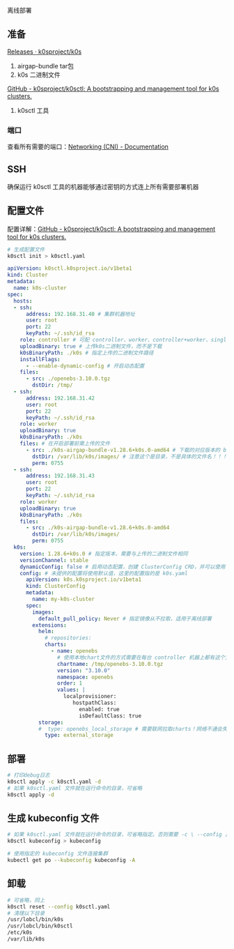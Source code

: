 离线部署

## 准备

[Releases · k0sproject/k0s](https://github.com/k0sproject/k0s/releases)

1. airgap-bundle tar包
2. k0s 二进制文件

[GitHub - k0sproject/k0sctl: A bootstrapping and management tool for k0s clusters.](https://github.com/k0sproject/k0sctl)

1. k0sctl 工具

### 端口

查看所有需要的端口：[Networking (CNI) - Documentation](https://docs.k0sproject.io/stable/networking/)


## SSH

确保运行 k0sctl 工具的机器能够通过密钥的方式连上所有需要部署机器

## 配置文件

配置详解：[GitHub - k0sproject/k0sctl: A bootstrapping and management tool for k0s clusters.](https://github.com/k0sproject/k0sctl)

```bash
# 生成配置文件
k0sctl init > k0sctl.yaml
```

```yaml
apiVersion: k0sctl.k0sproject.io/v1beta1
kind: Cluster
metadata:
  name: k0s-cluster
spec:
  hosts:
  - ssh:
      address: 192.168.31.40 # 集群机器地址
      user: root
      port: 22
      keyPath: ~/.ssh/id_rsa
    role: controller # 可配 controller、worker、controller+worker、single
    uploadBinary: true # 上传k0s二进制文件，而不是下载
    k0sBinaryPath: ./k0s # 指定上传的二进制文件路径
    installFlags:
	  - --enable-dynamic-config # 开启动态配置
    files:
	  - src: ./openebs-3.10.0.tgz
        dstDir: /tmp/
  - ssh:
      address: 192.168.31.42
      user: root
      port: 22
      keyPath: ~/.ssh/id_rsa
    role: worker
    uploadBinary: true
    k0sBinaryPath: ./k0s
    files: # 在开启部署前需上传的文件
      - src: ./k0s-airgap-bundle-v1.28.6+k0s.0-amd64 # 下载的对应版本的 bundle 包
        dstDir: /var/lib/k0s/images/ # 注意这个是目录，不是具体的文件名！！！上传到目标机器的位置，k0s启动时将会从这个固定路径读取所有的镜像并载入 containerd，方便离线部署
        perm: 0755
  - ssh:
      address: 192.168.31.43
      user: root
      port: 22
      keyPath: ~/.ssh/id_rsa
    role: worker
    uploadBinary: true
    k0sBinaryPath: ./k0s
    files:
      - src: ./k0s-airgap-bundle-v1.28.6+k0s.0-amd64
        dstDir: /var/lib/k0s/images/
        perm: 0755
  k0s:
    version: 1.28.6+k0s.0 # 指定版本，需要与上传的二进制文件相同
    versionChannel: stable
    dynamicConfig: false # 启用动态配置，创建 ClusterConfig CRD，并可以使用 k0s config edit 命令修改配置文件，每个 controller 都需要使用 `--enable-dynamic-config` 标志启动
    config: # 未提供的配置将使用默认值，这里的配置指的是 k0s.yaml
      apiVersion: k0s.k0sproject.io/v1beta1
      kind: ClusterConfig
      metadata:
        name: my-k0s-cluster
      spec:
        images:
          default_pull_policy: Never # 指定镜像从不拉取，适用于离线部署
	    extensions:
          helm:
            # repositories:
            charts:
              - name: openebs
                # 使用本地chart文件的方式需要在每台 controller 机器上都有这个文件
                chartname: /tmp/openebs-3.10.0.tgz
                version: "3.10.0"
                namespace: openebs
                order: 1
                values: |
                  localprovisioner:
                     hostpathClass:
                       enabled: true
                       isDefaultClass: true
          storage:
          #  type: openebs_local_storage # 需要联网拉取charts！网络不通会失败！因此采用本地charts包的方式安装
            type: external_storage
```

## 部署

```bash
# 打印debug日志
k0sctl apply -c k0sctl.yaml -d
# 如果 k0sctl.yaml 文件就在运行命令的目录，可省略
k0sctl apply -d
```

## 生成 kubeconfig 文件

```bash
# 如果 k0sctl.yaml 文件就在运行命令的目录，可省略指定。否则需要 -c \ --config 显式指定 k0sctl.yaml 文件路径
k0sctl kubeconfig > kubeconfig
```

```bash
# 使用指定的 kubeconfig 文件连接集群
kubectl get po --kubeconfig kubeconfig -A
```

## 卸载

```bash
# 可省略，同上
k0sctl reset --config k0sctl.yaml
# 清理以下目录
/usr/lobcl/bin/k0s
/usr/lobcl/bin/k0sctl
/etc/k0s
/var/lib/k0s
```
